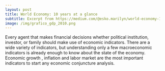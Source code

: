 ```yaml
---
layout: post
title: World Economy: 10 years at a glance
subtitle: Excerpt from https://medium.com/@esko.marilyn/world-economy-10-years-at-a-glance-59faa2336d85
image: /img/grafico_gdp_2010.png
---
```


Every agent that makes financial decisions whether political institution, investor, or family should make use of economic indicators. There are a wide variety of indicators, but understanding only a few macroeconomic indicators is already enough to know about the state of the economy. Economic growth , inflation and labor market are the most important indicators to start any economic conjuncture analysis.


